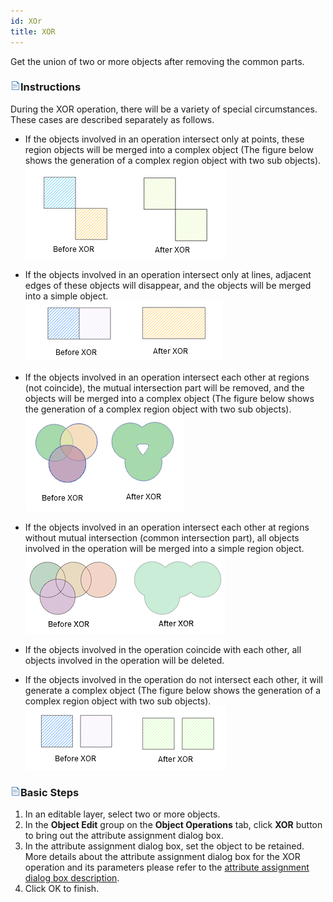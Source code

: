 ```yaml
---
id: XOr
title: XOR
---
```


Get the union of two or more objects after removing the common parts.

### ![](../../../img/read.gif)Instructions

During the XOR operation, there will be a variety of special circumstances.
These cases are described separately as follows.

  * If the objects involved in an operation intersect only at points, these region objects will be merged into a complex object (The figure below shows the generation of a complex region object with two sub objects). 
   ![](img-en/Xor01.png)  

  * If the objects involved in an operation intersect only at lines, adjacent edges of these objects will disappear, and the objects will be merged into a simple object.  
  ![](img-en/Xor02.png)  

  * If the objects involved in an operation intersect each other at regions (not coincide), the mutual intersection part will be removed, and the objects will be merged into a complex object (The figure below shows the generation of a complex region object with two sub objects).  
  ![](img-en/Xor03.png)  

  * If the objects involved in an operation intersect each other at regions without mutual intersection (common intersection part), all objects involved in the operation will be merged into a simple region object.  
  ![](img-en/Xor04.png)  

  * If the objects involved in the operation coincide with each other, all objects involved in the operation will be deleted. 
  * If the objects involved in the operation do not intersect each other, it will generate a complex object (The figure below shows the generation of a complex region object with two sub objects).  
  ![](img-en/Xor05.png)  


### ![](../../../img/read.gif)Basic Steps

  1. In an editable layer, select two or more objects.
  2. In the **Object Edit** group on the **Object Operations** tab, click **XOR** button to bring out the attribute assignment dialog box.
  3. In the attribute assignment dialog box, set the object to be retained. More details about the attribute assignment dialog box for the XOR operation and its parameters please refer to the [ attribute assignment dialog box description](AttributeDiag.htm). 
  4. Click OK to finish.